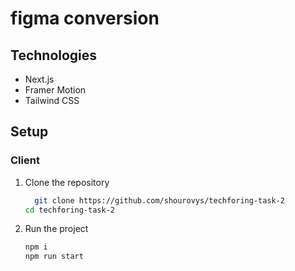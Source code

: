 # figma conversion

## Technologies

- Next.js
- Framer Motion
- Tailwind CSS

## Setup

### Client

1. Clone the repository

   ```bash
     git clone https://github.com/shourovys/techforing-task-2
   cd techforing-task-2

   ```

2. Run the project
   ```bash
   npm i
   npm run start
   ```
